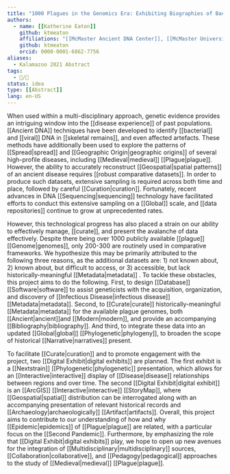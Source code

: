 ```yaml
---
title: "1000 Plagues in the Genomics Era: Exhibiting Biographies of Bacteria"
authors:
  - name: [[Katherine Eaton]]
    github: ktmeaton
    affiliations: "[[McMaster Ancient DNA Center]], [[McMaster University]]"
    github: ktmeaton
    orcid: 0000-0001-6862-7756
aliases:
  - Kalamazoo 2021 Abstract
tags:
  - 📝/🌿
status: idea
type: [[Abstract]]
lang: en-US
---
```


When used within a multi-disciplinary approach, genetic evidence provides an intriguing window into the [[disease experience]] of past populations. [[Ancient DNA]] techniques have been developed to identify [[bacterial]] and [[viral]] DNA in [[skeletal remains]], and even affected artefacts. These methods have additionally been used to explore the patterns of [[Spread|spread]] and [[Geographic Origin|geographic origins]] of several high-profile diseases, including [[Medieval|medieval]] [[Plague|plague]]. However, the ability to accurately reconstruct [[Geospatial|spatial patterns]] of an ancient disease requires [[robust comparative datasets]]. In order to produce such datasets, extensive sampling is required across both time and place, followed by careful [[Curation|curation]]. Fortunately, recent advances in DNA [[Sequencing|sequencing]] technology have facilitated efforts to conduct this extensive sampling on a [[Global]] scale, and [[data repositories]] continue to grow at unprecedented rates.

However, this technological progress has also placed a strain on our ability to effectively manage, [[curate]], and present the avalanche of data effectively. Despite there being over 1000 publicly available [[plague]] [[Genome|genomes]], only 200-300 are routinely used in comparative frameworks. We hypothesize this may be primarily attributed to the following three reasons, as the additional datasets are: 1) not known about, 2) known about, but difficult to access, or 3) accessible, but lack historically-meaningful [[Metadata|metadata]] . To tackle these obstacles, this project aims to do the following. First, to design [[Database]] [[Software|software]] to assist geneticists with the acquisition, organization, and discovery of [[Infectious Disease|infectious disease]] [[Metadata|metadata]]. Second, to [[Curate|curate]] historically-meaningful [[Metadata|metadata]] for the available plague genomes, both [[Ancient|ancient]]and [[Modern|modern]], and provide an accompanying [[Bibliography|bibliography]]. And third, to integrate these data into an updated [[Global|global]] [[Phylogenetic|phylogeny]], to broaden the scope of historical [[Narrative|narratives]] present.

To facilitate [[Curate|curation]] and to promote engagement with the project, two [[Digital Exhibit|digital exhibits]] are planned. The first exhibit is a [[Nextstrain]] [[Phylogenetic|phylogenetic]] presentation, which allows for an [[Interactive|interactive]] display of [[Disease|disease]] relationships between regions and over time. The second [[Digital Exhibit|digital exhibit]] is an [[ArcGIS]] [[Interactive|interactive]] [[StoryMap]], where [[Geospatial|spatial]] distribution can be interrogated along with an accompanying presentation of relevant historical records and [[Archaeology|archaeologically]] [[Artifact|artifacts]]. Overall, this project aims to contribute to our understanding of how and why [[Epidemic|epidemics]] of [[Plague|plague]] are related, with a particular focus on the [[Second Pandemic]]. Furthermore, by emphasizing the role that [[Digital Exhibit|digital exhibits]] play, we hope to open up new avenues for the integration of [[Multidisciplinary|multidisciplinary]] sources, [[Collaboration|collaborative]], and [[Pedagogy|pedagogical]] approaches to the study of [[Medieval|medieval]] [[Plague|plague]].
